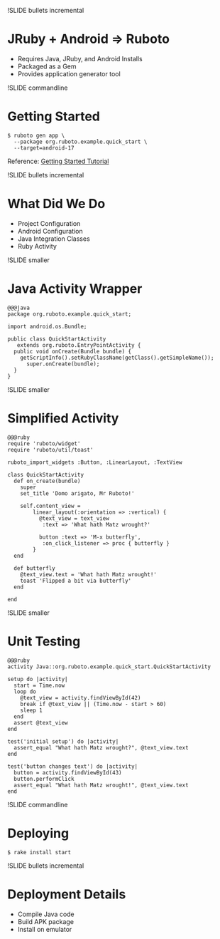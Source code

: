 !SLIDE bullets incremental
# JRuby + Android => Ruboto
 * Requires Java, JRuby, and Android Installs
 * Packaged as a Gem
 * Provides application generator tool

!SLIDE commandline
# Getting Started

    $ ruboto gen app \
      --package org.ruboto.example.quick_start \
      --target=android-17


Reference: [Getting Started Tutorial](https://github.com/ruboto/ruboto/wiki/Setting-Up-a-Ruboto-Development-Environment)

!SLIDE bullets incremental
# What Did We Do
 * Project Configuration
 * Android Configuration
 * Java Integration Classes
 * Ruby Activity

!SLIDE smaller
# Java Activity Wrapper

    @@@java
    package org.ruboto.example.quick_start;

    import android.os.Bundle;

    public class QuickStartActivity 
       extends org.ruboto.EntryPointActivity {
      public void onCreate(Bundle bundle) {
        getScriptInfo().setRubyClassName(getClass().getSimpleName());
          super.onCreate(bundle);
      }
    }

!SLIDE smaller
# Simplified Activity

    @@@ruby
    require 'ruboto/widget'
    require 'ruboto/util/toast'

    ruboto_import_widgets :Button, :LinearLayout, :TextView

    class QuickStartActivity
      def on_create(bundle)
        super
        set_title 'Domo arigato, Mr Ruboto!'

        self.content_view =
            linear_layout(:orientation => :vertical) {
              @text_view = text_view 
               :text => 'What hath Matz wrought?'
    
              button :text => 'M-x butterfly', 
               :on_click_listener => proc { butterfly }
            }
      end

      def butterfly
        @text_view.text = 'What hath Matz wrought!'
        toast 'Flipped a bit via butterfly'
      end

    end

!SLIDE smaller
# Unit Testing

    @@@ruby
    activity Java::org.ruboto.example.quick_start.QuickStartActivity

    setup do |activity|
      start = Time.now
      loop do
        @text_view = activity.findViewById(42)
        break if @text_view || (Time.now - start > 60)
        sleep 1
      end
      assert @text_view
    end

    test('initial setup') do |activity|
      assert_equal "What hath Matz wrought?", @text_view.text
    end

    test('button changes text') do |activity|
      button = activity.findViewById(43)
      button.performClick
      assert_equal "What hath Matz wrought!", @text_view.text
    end
    

!SLIDE commandline
# Deploying

    $ rake install start

!SLIDE bullets incremental
# Deployment Details

* Compile Java code
* Build APK package
* Install on emulator
